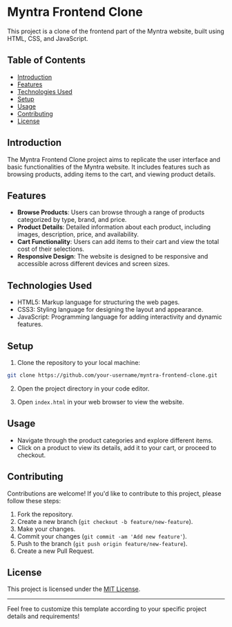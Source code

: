 

# Myntra Frontend Clone

This project is a clone of the frontend part of the Myntra website, built using HTML, CSS, and JavaScript.

## Table of Contents

- [Introduction](#introduction)
- [Features](#features)
- [Technologies Used](#technologies-used)
- [Setup](#setup)
- [Usage](#usage)
- [Contributing](#contributing)
- [License](#license)

## Introduction

The Myntra Frontend Clone project aims to replicate the user interface and basic functionalities of the Myntra website. It includes features such as browsing products, adding items to the cart, and viewing product details.

## Features

- **Browse Products**: Users can browse through a range of products categorized by type, brand, and price.
- **Product Details**: Detailed information about each product, including images, description, price, and availability.
- **Cart Functionality**: Users can add items to their cart and view the total cost of their selections.
- **Responsive Design**: The website is designed to be responsive and accessible across different devices and screen sizes.

## Technologies Used

- HTML5: Markup language for structuring the web pages.
- CSS3: Styling language for designing the layout and appearance.
- JavaScript: Programming language for adding interactivity and dynamic features.

## Setup

1. Clone the repository to your local machine:

```bash
git clone https://github.com/your-username/myntra-frontend-clone.git
```

2. Open the project directory in your code editor.

3. Open `index.html` in your web browser to view the website.

## Usage

- Navigate through the product categories and explore different items.
- Click on a product to view its details, add it to your cart, or proceed to checkout.

## Contributing

Contributions are welcome! If you'd like to contribute to this project, please follow these steps:

1. Fork the repository.
2. Create a new branch (`git checkout -b feature/new-feature`).
3. Make your changes.
4. Commit your changes (`git commit -am 'Add new feature'`).
5. Push to the branch (`git push origin feature/new-feature`).
6. Create a new Pull Request.

## License

This project is licensed under the [MIT License](LICENSE).

---

Feel free to customize this template according to your specific project details and requirements!
